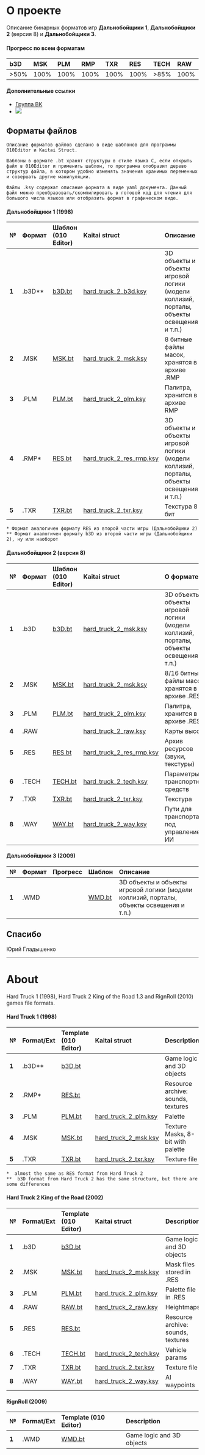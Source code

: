 # О проекте

Описание бинарных форматов игр  **Дальнобойщики 1**, **Дальнобойщики 2** (версия 8) и **Дальнобойщики 3**.

#### Прогресс по всем форматам
| b3D | MSK | PLM | RMP | TXR | RES | TECH | RAW | WAY | WMD |
| :-- | :-- | :-- | :-- | :-- | :-- | :-- | :-- | :-- | :-- | 
| >50% | 100% | 100% | 100% | 100% | 100% | >85% | 100% | 95% | 5% |

####  Дополнительные ссылки
* [Группа ВК](https://vk.com/rnr_mods)
* <a href="https://discord.gg/cmmmd53Wsy"><img src="https://img.shields.io/badge/discord-join-7289DA.svg?logo=discord&longCache=true&style=flat" /></a>
## Форматы файлов

    Описание форматов файлов сделано в виде шаблонов для программы 010Editor и Kaitai Struct. 
    
    Шаблоны в формате .bt хранят структуры в стиле языка C, если открыть файл в 010Editor и применить шаблон, то программа отобразит дерево структур файла, в котором удобно изменять значения хранимых переменных и совершать другие манипуляции. 

    Файлы .ksy содержат описание формата в виде yaml документа. Данный файл можно преобразовать/скомпилировать в готовой код для чтения для большого числа языков или отобразить формат в графическом виде.

#### Дальнобойщики 1 (1998)

| № | Формат | Шаблон (010 Editor) | Kaitai struct | Описание |
| :-- | :------- | :-- |  :-- | :-- |
|  **1**  |  .b3D**  |   [b3D.bt](https://github.com/AlexKimov/reRNR/RNRFileFormats/tree/master/formats/templates/B3D.bt) | [hard_truck_2_b3d.ksy](https://github.com/reRNR/RNRFileFormats/blob/master/formats/ksy/hard_truck_2_b3d.ksy) | 3D объекты и объекты игровой логики (модели коллизий, порталы, объекты освещения и т.п.) |
|  **2**  | .MSK |  [MSK.bt](https://github.com/reRNR/RNRFileFormats/tree/master/formats/templates/MSK.bt) | [hard_truck_2_msk.ksy](https://github.com/reRNR/RNRFileFormats/blob/master/formats/ksy/hard_truck_2_msk.ksy) | 8 битные файлы масок, хранятся в архиве .RMP | 
|  **3**  | .PLM |  [PLM.bt](https://github.com/reRNR/RNRFileFormats/tree/master/formats/templates/PLM.bt) | [hard_truck_2_plm.ksy](https://github.com/reRNR/RNRFileFormats/blob/master/formats/ksy/hard_truck_2_plm.ksy) | Палитра, хранится в архиве RMP | 
|  **4**  | .RMP* | [RES.bt](https://github.com/reRNR/RNRFileFormats/tree/master/formats/templates/RES.bt) | [hard_truck_2_res_rmp.ksy](https://github.com/reRNR/RNRFileFormats/blob/master/formats/ksy/hard_truck_2_res_rmp.ksy) | 3D объекты и объекты игровой логики (модели коллизий, порталы, объекты освещения и т.п.) | Архив ресурсов (звуки, текстуры) | 
| **5**  | .TXR | [TXR.bt](https://github.com/reRNR/RNRFileFormats/tree/master/formats/templates/TXR.bt) | [hard_truck_2_txr.ksy](https://github.com/reRNR/RNRFileFormats/blob/master/formats/ksy/hard_truck_2_txr.ksy) | Текстура 8 бит | 

    * Формат аналогичен формату RES из второй части игры (Дальнобойщики 2)
    ** Формат аналогичен формату b3D из второй части игры (Дальнобойщики 2), ну или наоборот

#### Дальнобойщики 2 (версия 8)

| № | Формат | Шаблон (010 Editor) | Kaitai struct | О формате |
| :-- | :------- | :-- | :-- | :-- |
|  **1**  |  .b3D  |   [b3D.bt](https://github.com/reRNR/RNRFileFormats/tree/master/formats/templates/B3D.bt) | [hard_truck_2_msk.ksy](https://github.com/reRNR/RNRFileFormats/blob/master/formats/ksy/hard_truck_2_msk.ksy) |  3D объекты и объекты игровой логики (модели коллизий, порталы, объекты освещения и т.п.) |
|  **2**  | .MSK |  [MSK.bt](https://github.com/reRNR/RNRFileFormats/tree/master/formats/templates/MSK.bt) | [hard_truck_2_msk.ksy](https://github.com/reRNR/RNRFileFormats/blob/master/formats/ksy/hard_truck_2_msk.ksy) |  8/16 битные файлы масок, хранятся в архиве .RES | 
|  **3**  | .PLM |  [PLM.bt](https://github.com/reRNR/RNRFileFormats/tree/master/formats/templates/PLM.bt) | [hard_truck_2_plm.ksy](https://github.com/reRNR/RNRFileFormats/blob/master/formats/ksy/hard_truck_2_plm.ksy) |  Палитра, хранится в архиве .RES | 
|  **4**  | .RAW |  | [hard_truck_2_raw.ksy](https://github.com/reRNR/RNRFileFormats/blob/master/formats/ksy/hard_truck_2_raw.ksy) |  Карты высот | 
|  **5**  | .RES |  [RES.bt](https://github.com/reRNR/RNRFileFormats/tree/master/formats/templates/RES.bt) | [hard_truck_2_res_rmp.ksy](https://github.com/reRNR/RNRFileFormats/blob/master/formats/ksy/hard_truck_2_res_rmp.ksy) |  Архив ресурсов (звуки, текстуры) | 
|  **6**  | .TECH | [TECH.bt](https://github.com/reRNR/RNRFileFormats/tree/master/formats/templates/TECH.bt)  | [hard_truck_2_tech.ksy](https://github.com/reRNR/RNRFileFormats/blob/master/formats/ksy/hard_truck_2_tech.ksy) |  Параметры транспортных средств | 
|  **7**  | .TXR |  [TXR.bt](https://github.com/reRNR/RNRFileFormats/tree/master/formats/templates/TXR.bt) | [hard_truck_2_txr.ksy](https://github.com/reRNR/RNRFileFormats/blob/master/formats/ksy/hard_truck_2_txr.ksy) |   Текстура | 
|  **8**  | .WAY | [WAY.bt](https://github.com/reRNR/RNRFileFormats/tree/master/formats/templates/WAY.bt) | [hard_truck_2_way.ksy](https://github.com/reRNR/RNRFileFormats/blob/master/formats/ksy/hard_truck_2_way.ksy) |  Пути для транспорта под управлением ИИ | 

#### Дальнобойщики 3 (2009)
| № | Формат | Прогресс  | Шаблон |  Описание   |
| :-- | :------- | :-- | :-- | :-- |
|  **1**  |  .WMD  |     | [WMD.bt](https://github.com/reRNR/RNRFileFormats/tree/master/formats/templates/WDB.bt) | 3D объекты и объекты игровой логики (модели коллизий, порталы, объекты освещения и т.п.) |

## Спасибо
Юрий Гладышенко

* * * 
# About
Hard Truck 1 (1998), Hard Truck 2 King of the Road 1.3 and RignRoll (2010) games file formats.

#### Hard Truck 1 (1998)

| № | Format/Ext  | Template (010 Editor) |  Kaitai struct | Description   |
| :-- | :------- | :-- | :-- | :-- |
|  **1**  |  .b3D**  | [b3D.bt](https://github.com/reRNR/RNRFileFormats/tree/master/formats/templates/B3D.bt) |  | Game logic and 3D objects |
|  **2**  | .RMP* |  [RES.bt](https://github.com/reRNR/RNRFileFormats/tree/master/formats/templates/RES.bt) | | Resource archive: sounds, textures | 
|  **3**  | .PLM | [PLM.bt](https://github.com/reRNR/RNRFileFormats/tree/master/formats/templates/PLM.bt) | [hard_truck_2_plm.ksy](https://github.com/reRNR/RNRFileFormats/blob/master/formats/ksy/hard_truck_2_plm.ksy)  |  Palette | 
|  **4**  | .MSK |  [MSK.bt](https://github.com/reRNR/RNRFileFormats/tree/master/formats/templates/MSK.bt) | [hard_truck_2_msk.ksy](https://github.com/reRNR/RNRFileFormats/blob/master/formats/ksy/hard_truck_2_msk.ksy)  |    Texture Masks, 8-bit with palette | 
|  **5**  | .TXR |  [TXR.bt](https://github.com/reRNR/RNRFileFormats/tree/master/formats/templates/TXR.bt) | [hard_truck_2_txr.ksy](https://github.com/reRNR/RNRFileFormats/blob/master/formats/ksy/hard_truck_2_txr.ksy)  |    Texture file |

    *  almost the same as RES format from Hard Truck 2
    **  b3D format from Hard Truck 2 has the same structure, but there are some differences

#### Hard Truck 2 King of the Road (2002)
| № | Format/Ext |  Template (010 Editor) | Kaitai struct |  Description   |
| :-- | :------- |  :-- | :-- | :-- |
|  **1**  | .b3D | [b3D.bt](https://github.com/reRNR/RNRFileFormats/tree/master/formats/templates/B3D.bt) | | Game logic and 3D objects |
|  **2**  | .MSK |  [MSK.bt](https://github.com/reRNR/RNRFileFormats/tree/master/formats/templates/MSK.bt) | [hard_truck_2_msk.ksy](https://github.com/reRNR/RNRFileFormats/blob/master/formats/ksy/hard_truck_2_msk.ksy)  | Mask files stored in .RES | 
|  **3**  | .PLM |  [PLM.bt](https://github.com/reRNR/RNRFileFormats/tree/master/formats/templates/PLM.bt) | [hard_truck_2_plm.ksy](https://github.com/reRNR/RNRFileFormats/blob/master/formats/ksy/hard_truck_2_plm.ksy) | Palette file in .RES | 
|  **4**  | .RAW  |   [RAW.bt](https://github.com/reRNR/RNRFileFormats/tree/master/formats/templates/RAW.bt) | [hard_truck_2_raw.ksy](https://github.com/reRNR/RNRFileFormats/blob/master/formats/ksy/hard_truck_2_raw.ksy) | Heightmaps | 
|  **5**  | .RES   | [RES.bt](https://github.com/reRNR/RNRFileFormats/tree/master/formats/templates/RES.bt) |  | Resource archive: sounds, textures | 
|  **6**  | .TECH  |  [TECH.bt](https://github.com/reRNR/RNRFileFormats/tree/master/formats/templates/TECH.bt) | [hard_truck_2_tech.ksy](https://github.com/reRNR/RNRFileFormats/blob/master/formats/ksy/hard_truck_2_tech.ksy) | Vehicle params | 
|  **7**  | .TXR |  [TXR.bt](https://github.com/reRNR/RNRFileFormats/tree/master/formats/templates/TXR.bt) | [hard_truck_2_txr.ksy](https://github.com/reRNR/RNRFileFormats/blob/master/formats/ksy/hard_truck_2_txr.ksy)  | Texture file |
|  **8**  | .WAY  | [WAY.bt](https://github.com/reRNR/RNRFileFormats/tree/master/formats/templates/WAY.bt) | [hard_truck_2_way.ksy](https://github.com/reRNR/RNRFileFormats/blob/master/formats/ksy/hard_truck_2_way.ksy)  | AI waypoints | 

#### RignRoll (2009)
| № | Format/Ext |  Template (010 Editor) |  Description   |
| :-- | :------- |  :-- | :-- |
|  **1**  |  .WMD  |  [WMD.bt](https://github.com/reRNR/RNRFileFormats/tree/master/formats/templates/WDB.bt) | Game logic and 3D objects |
